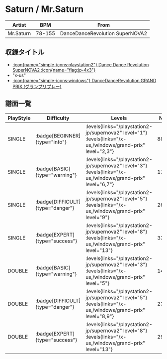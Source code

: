 # Saturn / Mr.Saturn

|Artist|BPM|From|
|------|---|----|
|Mr.Saturn|78-155|DanceDanceRevolution SuperNOVA2|

## 収録タイトル

- [:icon{name="simple-icons:playstation2"} Dance Dance Revolution SuperNOVA2 :icon{name="flag:jp-4x3"}](/playstation2-jp/supernova2)
- "x-us"
- [:icon{name="simple-icons:windows"} DanceDanceRevolution GRAND PRIX (グランプリプレー)](/windows/grand-prix)

## 譜面一覧

|PlayStyle|Difficulty|Levels|Notes|Movie|
|---------|----------|------|-----|-----|
|SINGLE| :badge[BEGINNER]{type="info"}| :levels{links="/playstation2-jp/supernova2" level="1"} :levels{links="/x-us,/windows/grand-prix" level="2,3"}|88/0||
|SINGLE| :badge[BASIC]{type="warning"}| :levels{links="/playstation2-jp/supernova2" level="3"} :levels{links="/x-us,/windows/grand-prix" level="6,7"}|179/8||
|SINGLE| :badge[DIFFICULT]{type="danger"}| :levels{links="/playstation2-jp/supernova2" level="5"} :levels{links="/x-us,/windows/grand-prix" level="9"}|267/16||
|SINGLE| :badge[EXPERT]{type="success"}| :levels{links="/playstation2-jp/supernova2" level="8"} :levels{links="/x-us,/windows/grand-prix" level="13"}|337/27||
|DOUBLE| :badge[BASIC]{type="warning"}| :levels{links="/playstation2-jp/supernova2" level="3"} :levels{links="/x-us,/windows/grand-prix" level="5"}|148/10||
|DOUBLE| :badge[DIFFICULT]{type="danger"}| :levels{links="/playstation2-jp/supernova2" level="5"} :levels{links="/x-us,/windows/grand-prix" level="8,9"}|233/16||
|DOUBLE| :badge[EXPERT]{type="success"}| :levels{links="/playstation2-jp/supernova2" level="8"} :levels{links="/x-us,/windows/grand-prix" level="13"}|299/54||
